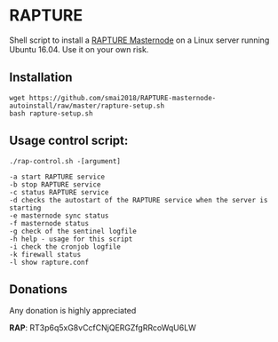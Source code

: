 # RAPTURE
Shell script to install a [RAPTURE Masternode](https://our-rapture.com/) on a Linux server running Ubuntu 16.04. Use it on your own risk.

## Installation
```
wget https://github.com/smai2018/RAPTURE-masternode-autoinstall/raw/master/rapture-setup.sh
bash rapture-setup.sh
```
## Usage control script:

```
./rap-control.sh -[argument]

-a start RAPTURE service
-b stop RAPTURE service
-c status RAPTURE service
-d checks the autostart of the RAPTURE service when the server is starting
-e masternode sync status
-f masternode status
-g check of the sentinel logfile
-h help - usage for this script
-i check the cronjob logfile
-k firewall status
-l show rapture.conf
```
## Donations

Any donation is highly appreciated

**RAP**: RT3p6q5xG8vCcfCNjQERGZfgRRcoWqU6LW 
